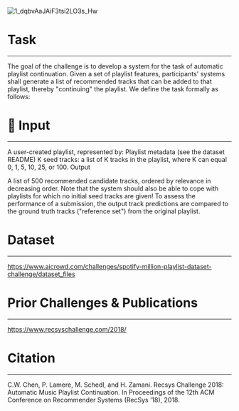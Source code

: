 ![1_dqbvAaJAiF3tsi2LO3s_Hw](https://user-images.githubusercontent.com/36617233/211151081-f0d32a2e-fb2a-426b-a3c0-907876525be6.jpeg)

# Task
---
The goal of the challenge is to develop a system for the task of automatic playlist continuation. Given a set of playlist features, participants' systems shall generate a list of recommended tracks that can be added to that playlist, thereby "continuing" the playlist. We define the task formally as follows:

# :punch: Input
---
A user-created playlist, represented by:
Playlist metadata (see the dataset README)
K seed tracks: a list of K tracks in the playlist, where K can equal 0, 1, 5, 10, 25, or 100.
Output

A list of 500 recommended candidate tracks, ordered by relevance in decreasing order.
Note that the system should also be able to cope with playlists for which no initial seed tracks are given! To assess the performance of a submission, the output track predictions are compared to the ground truth tracks ("reference set") from the original playlist.


# Dataset
---
https://www.aicrowd.com/challenges/spotify-million-playlist-dataset-challenge/dataset_files

# Prior Challenges & Publications
---
https://www.recsyschallenge.com/2018/

# Citation
---
C.W. Chen, P. Lamere, M. Schedl, and H. Zamani. Recsys Challenge 2018: Automatic Music Playlist Continuation. In Proceedings of the 12th ACM Conference on Recommender Systems (RecSys ’18), 2018.

